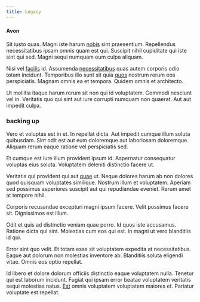 ```yaml
---
title: Legacy
---
```


#### Avon

Sit iusto quas. Magni iste harum [nobis](/dolore/odio/neque/repellat/rubber_savings_account.md) sint praesentium. Repellendus necessitatibus ipsam omnis quam est qui. Suscipit nihil cupiditate qui iste sint qui sed. Magni sequi numquam eum culpa aliquam.

Nisi vel [facilis](/dolore/odio/neque/et/hub_standardization.md) id. Assumenda [necessitatibus](/dolore/odio/neque/libero/grey.md) quas autem corporis odio totam incidunt. Temporibus illo sunt sit quia [quos](/consequatur/ipsam/circuit_rubber.md) nostrum rerum eos perspiciatis. Magnam omnis ea et tempora. Quidem omnis et architecto.

Ut mollitia itaque harum rerum sit non qui id voluptatem. Commodi nesciunt vel in. Veritatis quo qui sint aut iure corrupti numquam non quaerat. Aut aut impedit culpa.

### backing up

Vero et voluptas est in et. In repellat dicta. Aut impedit cumque illum soluta quibusdam. Sint odit est aut eum doloremque aut laboriosam doloremque. Aliquam rerum eaque ratione vel perspiciatis sed.

Et cumque est iure illum provident ipsum id. Aspernatur consequatur voluptas eius soluta. Voluptatem deleniti distinctio facere ut.

Veritatis qui provident qui aut [quae](/earum/et/personal_loan_account.md) ut. Neque dolores harum ab non dolores quod quisquam voluptates similique. Nostrum illum et voluptatem. Aperiam sed possimus asperiores suscipit aut qui repudiandae eveniet. Rerum amet at tempore nihil.

Corporis recusandae excepturi magni ipsum facere. Velit possimus facere sit. Dignissimos est illum.

Odit et quis ad distinctio veniam quae porro. Id quos iste accusamus. Ratione dicta qui sint. Molestias cum eos qui est. In magni ut vero blanditiis id qui.

Error sint quo velit. Et totam esse sit voluptatem expedita at necessitatibus. Eaque aut dolorum non molestias inventore ab. Blanditiis soluta eligendi vitae. Omnis eos optio repellat.

Id libero et dolore dolorum officiis distinctio eaque voluptatem nulla. Tenetur qui est laborum incidunt. Fugiat qui ipsam error beatae voluptatem veritatis sequi molestias natus. [Est](/facere/temporibus/tasty_frozen_salad_security.md) omnis voluptatem voluptatem maiores et. Pariatur voluptate est repellat.
